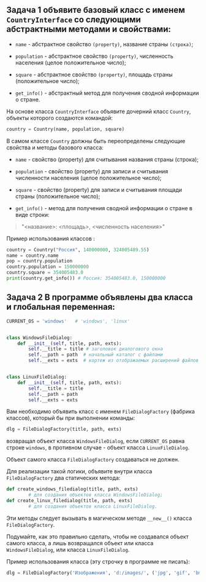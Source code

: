 ## Задача 1 объявите базовый класс с именем `CountryInterface` со следующими абстрактными методами и свойствами:

* `name` - абстрактное свойство `(property)`, название страны `(строка)`;
* `population` - абстрактное свойство `(property)`, численность населения (целое положительное число);
* `square` - абстрактное свойство `(property)`, площадь страны (положительное число);

* `get_info()` - абстрактный метод для получения сводной информации о стране.

На основе класса `CountryInterface` объявите дочерний класс `Country`, объекты которого создаются командой:

```python
country = Country(name, population, square)
```
В самом классе `Country` должны быть переопределены следующие свойства и методы базового класса:

* `name` - свойство (property) для считывания названия страны (строка);
* `population` - свойство (property) для записи и считывания численности населения (целое положительное число);
* `square` - свойство (property) для записи и считывания площади страны (положительное число);

* `get_info()` - метод для получения сводной информации о стране в виде строки:

> "<название>: <площадь>, <численность населения>"

Пример использования классов :

```python
country = Country("Россия", 140000000, 324005489.55)
name = country.name
pop = country.population
country.population = 150000000
country.square = 354005483.0
print(country.get_info()) # Россия: 354005483.0, 150000000
```



## Задача 2  В программе объявлены два класса и глобальная переменная:
```python
CURRENT_OS = 'windows'   # 'windows', 'linux'


class WindowsFileDialog:
    def __init__(self, title, path, exts):
        self.__title = title # заголовок диалогового окна
        self.__path = path  # начальный каталог с файлами
        self.__exts = exts  # кортеж из отображаемых расширений файлов


class LinuxFileDialog:
    def __init__(self, title, path, exts):
        self.__title = title 
        self.__path = path  
        self.__exts = exts  
```

Вам необходимо объявить класс с именем `FileDialogFactory` (фабрика классов), который бы при выполнении команды:

```python
dlg = FileDialogFactory(title, path, exts)
```
возвращал объект класса `WindowsFileDialog`, если `CURRENT_OS` равна строке `windows`, в противном случае - объект класса `LinuxFileDialog`. 

Объект самого класса `FileDialogFactory` создаваться не должен.

Для реализации такой логики, объявите внутри класса `FileDialogFactory` два статических метода:

```python
def create_windows_filedialog(title, path, exts) 
        # для создания объектов класса WindowsFileDialog;
def create_linux_filedialog(title, path, exts) 
        # для создания объектов класса LinuxFileDialog.
```
Эти методы следует вызывать в магическом методе `__new__()` класса `FileDialogFactory`.

Подумайте, как это правильно сделать, чтобы не создавался объект самого класса, а лишь возвращался объект или класса `WindowsFileDialog`, или класса `LinuxFileDialog`.

Пример использования класса (эту строчку в программе не писать):

```python
dlg = FileDialogFactory('Изображения', 'd:/images/', ('jpg', 'gif', 'bmp', 'png'))
```
